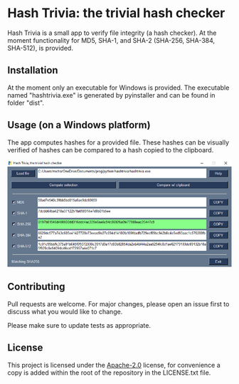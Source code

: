 # Hash Trivia: the trivial hash checker

Hash Trivia is a small app to verify file integrity (a hash checker). At the 
moment functionality for MD5, SHA-1, and SHA-2 (SHA-256, SHA-384, SHA-512), is 
provided. 

## Installation

At the moment only an executable for Windows is provided. The executable named 
"hashtrivia.exe" is generated by pyinstaller and can be found in folder "dist".

## Usage (on a Windows platform)

The app computes hashes for a provided file. These hashes can be visually 
verified of hashes can be compared to a hash copied to the clipboard.

![Screenshot](./docs_data/ui_compare.png)

## Contributing

Pull requests are welcome. For major changes, please open an issue first
to discuss what you would like to change.

Please make sure to update tests as appropriate.

## License

This project is licensed under the 
[Apache-2.0](https://choosealicense.com/licenses/apache-2.0/)
license, for convenience a copy is added within the root of the repository in the LICENSE.txt file.  
